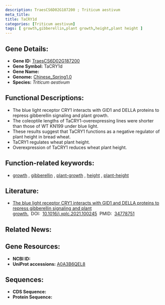 ```yaml
---
description: TraesCS6D02G187200 ; Triticum aestivum
meta_title:
title: TaCRY1d
categories: [Triticum aestivum]
tags: [ growth,gibberellin,plant growth,height,plant height ]
---
```


## Gene Details:
- **Gene ID:**	[TraesCS6D02G187200](https://ensembl.gramene.org/Triticum_aestivum/Gene/Summary?g=TraesCS6D02G187200)
- **Gene Symbol:** TaCRY1d
- **Gene Name:** 
- **Genome:** [Chinese_Spring1.0](https://ensembl.gramene.org/Triticum_aestivum/Info/Index)
- **Species:** *Triticum aestivum*

## Functional Descriptions:
   - The blue light receptor CRY1 interacts with GID1 and DELLA proteins to repress gibberellin signaling and plant growth.
   - The coleoptile lengths of TaCRY1-overexpressing lines were shorter than those of WT KN199 under blue light.
   - These results suggest that TaCRY1 functions as a negative regulator of plant height in bread wheat.
   - TaCRY1 regulates wheat plant height.
   - Overexpression of TaCRY1 reduces wheat plant height.

## Function-related keywords:
   - [growth](/tags/growth/)&nbsp;,&nbsp;[gibberellin](/tags/gibberellin/)&nbsp;,&nbsp;[plant-growth](/tags/plant-growth/)&nbsp;,&nbsp;[height](/tags/height/)&nbsp;,&nbsp;[plant-height](/tags/plant-height/)

## Literature:
   - [The blue light receptor CRY1 interacts with GID1 and DELLA proteins to repress gibberellin signaling and plant growth.]( https://www.sciencedirect.com/science/article/pii/S2590346221001516?via%3Dihub)&nbsp;&nbsp;DOI:&nbsp;&nbsp;[10.1016/j.xplc.2021.100245](https://www.sciencedirect.com/science/article/pii/S2590346221001516?via%3Dihub)&nbsp;&nbsp;PMID:&nbsp;&nbsp;[34778751](https://pubmed.ncbi.nlm.nih.gov/34778751/)

## Related News:

## Gene Resources:
- **NCBI ID:**  [](https://www.ncbi.nlm.nih.gov/gene/?term=)
- **UniProt accessions:** [A0A3B6QEL8](https://www.uniprot.org/uniprotkb/A0A3B6QEL8/entry)



## Sequences:
- **CDS Sequence:**
- **Protein Sequence:**
